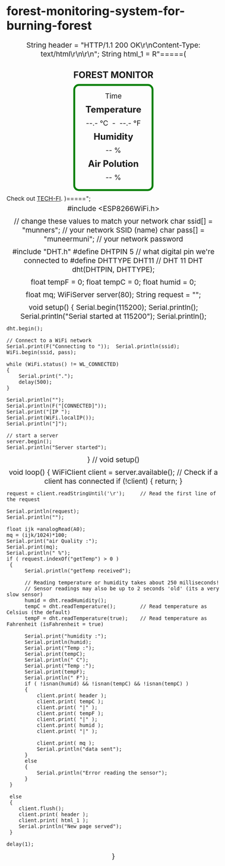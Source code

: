 # forest-monitoring-system-for-burning-forest
String header = "HTTP/1.1 200 OK\r\nContent-Type: text/html\r\n\r\n";
String html_1 = R"=====(
<!DOCTYPE html>
<html>

 <head>
 
  <meta name='viewport' content='width=device-width, initial-scale=1.0'/>
  <meta charset='utf-8'>
  <style>
    body {font-size:100%;} 
    #main {display: table; margin: auto;  padding: 10px 10px 10px 10px; } 
    #content { border: 5px solid green; border-radius: 15px; padding: 10px 0px 10px 0px;}
    h2 {text-align:center; margin: 10px 0px 10px 0px;} 
    p { text-align:center; margin: 5px 0px 10px 0px; font-size: 120%;}
    #time_P { margin: 10px 0px 15px 0px;}
  </style>
 
  <script> 
    function updateTime() 
    {  
       var d = new Date();
       var t = "";
       t = d.toLocaleTimeString();
       document.getElementById('P_time').innerHTML = t;
    }
 
    function updateTemp() 
    {  
       ajaxLoad('getTemp'); 
    }
 
    var ajaxRequest = null;
    if (window.XMLHttpRequest)  { ajaxRequest =new XMLHttpRequest(); }
    else                        { ajaxRequest =new ActiveXObject("Microsoft.XMLHTTP"); }
 
    function ajaxLoad(ajaxURL)
    {
      if(!ajaxRequest){ alert('AJAX is not supported.'); return; }
 
      ajaxRequest.open('GET',ajaxURL,true);
      ajaxRequest.onreadystatechange = function()
      {
        if(ajaxRequest.readyState == 4 && ajaxRequest.status==200)
        {
          var ajaxResult = ajaxRequest.responseText;
          var tmpArray = ajaxResult.split("|");
          document.getElementById('temp_C').innerHTML = tmpArray[0];
          document.getElementById('temp_F').innerHTML = tmpArray[1];
          document.getElementById('hmd').innerHTML = tmpArray[2];
          document.getElementById('air').innerHTML = tmpArray[3];
        }
      }
      ajaxRequest.send();
    }
 
    var myVar1 = setInterval(updateTemp, 5000);  
    var myVar2 = setInterval(updateTime, 1000);  
 
  </script>
 
 
  <title>Temperature & Humidy Monitor</title>
 </head>
 
 <body>
   <div id='main'>
     <h2>FOREST MONITOR</h2>
     <div id='content'> 
       <p id='P_time'>Time</p>
       <h2>Temperature</h2>
       <p> <span id='temp_C'>--.-</span> &deg;C &nbsp;-&nbsp; <span id='temp_F'>--.-</span> &deg;F </p>
       <h2>Humidity</h2>
       <p> <span id='hmd'>--</span> % </p>
       <h2>Air Polution</h2>
       <p> <span id='air'>--</span> % </p>
     </div>
   </div> 
   <a>Check out <a href="https://techfi.web.app/" target="_blank" rel="noopener noreferrer">TECH-FI</a>.</a>
 </body>
</html>
)====="; 
 
#include <ESP8266WiFi.h>
 
// change these values to match your network
char ssid[] = "munners";       //  your network SSID (name)
char pass[] = "muneermuni";          //  your network password
 
#include "DHT.h"
#define DHTPIN 5     // what digital pin we're connected to
#define DHTTYPE DHT11   // DHT 11
DHT dht(DHTPIN, DHTTYPE);
 
float tempF = 0;
float tempC = 0;
float humid = 0;

float mq;
WiFiServer server(80);
String request = "";
 
 
void setup() 
{
    Serial.begin(115200);
    Serial.println();
    Serial.println("Serial started at 115200");
    Serial.println();
 
    dht.begin();
 
    // Connect to a WiFi network
    Serial.print(F("Connecting to "));  Serial.println(ssid);
    WiFi.begin(ssid, pass);
 
    while (WiFi.status() != WL_CONNECTED) 
    {
        Serial.print(".");
        delay(500);
    }
 
    Serial.println("");
    Serial.println(F("[CONNECTED]"));
    Serial.print("[IP ");              
    Serial.print(WiFi.localIP()); 
    Serial.println("]");
 
    // start a server
    server.begin();
    Serial.println("Server started");
 
} // void setup()
 
 
void loop() 
{
    WiFiClient client = server.available();     // Check if a client has connected
    if (!client)  {  return;  }
 
    request = client.readStringUntil('\r');     // Read the first line of the request
 
    Serial.println(request);
    Serial.println("");
    
    float ijk =analogRead(A0);
    mq = (ijk/1024)*100;
    Serial.print("air Quality :");
    Serial.print(mq);
    Serial.println(" %");
    if ( request.indexOf("getTemp") > 0 )
     { 
          Serial.println("getTemp received");
 
          // Reading temperature or humidity takes about 250 milliseconds!
          // Sensor readings may also be up to 2 seconds 'old' (its a very slow sensor)
          humid = dht.readHumidity();
          tempC = dht.readTemperature();        // Read temperature as Celsius (the default)
          tempF = dht.readTemperature(true);    // Read temperature as Fahrenheit (isFahrenheit = true)
          
          Serial.print("humidity :");
          Serial.println(humid);
          Serial.print("Temp :");
          Serial.print(tempC);
          Serial.println(" C");
          Serial.print("Temp :");
          Serial.print(tempF);
          Serial.println(" F");
          if ( !isnan(humid) && !isnan(tempC) && !isnan(tempC) )
          {
              client.print( header );
              client.print( tempC );   
              client.print( "|" );  
              client.print( tempF );  
              client.print( "|" );  
              client.print( humid );
              client.print( "|" );  
              
              client.print( mq ); 
              Serial.println("data sent");
          }
          else
          {
              Serial.println("Error reading the sensor");
          }
     }
 
     else
     {
        client.flush();
        client.print( header );
        client.print( html_1 ); 
        Serial.println("New page served");
     }
 
    delay(1);
 
 

}

